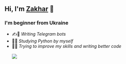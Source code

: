 ## Hi, I'm [Zakhar](github.com/za-xap "GitHub profile")  👋
### I'm beginner from Ukraine
- ✍️🤖 *Writing Telegram bots* 
- 🧐🐍 *Studying Python by myself*
- 🫤🤔 *Trying to improve my skills and writing better code*
\
\
![](https://komarev.com/ghpvc/?username=za-xap)
